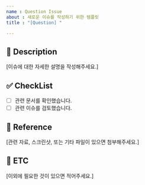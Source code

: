 ```yaml
---
name : Question Issue
about : 새로운 이슈를 작성하기 위한 템플릿
title : "[Question] "

---
```


## 📌 Description

[이슈에 대한 자세한 설명을 작성해주세요.]

## ✅ CheckList

- [ ] 관련 문서를 확인했습니다.
- [ ] 관련 이슈를 검토했습니다.

## 📁 Reference

[관련 자료, 스크린샷, 또는 기타 파일이 있으면 첨부해주세요.]

## 📎 ETC

[이외에 필요한 것이 있으면 적어주세요.]